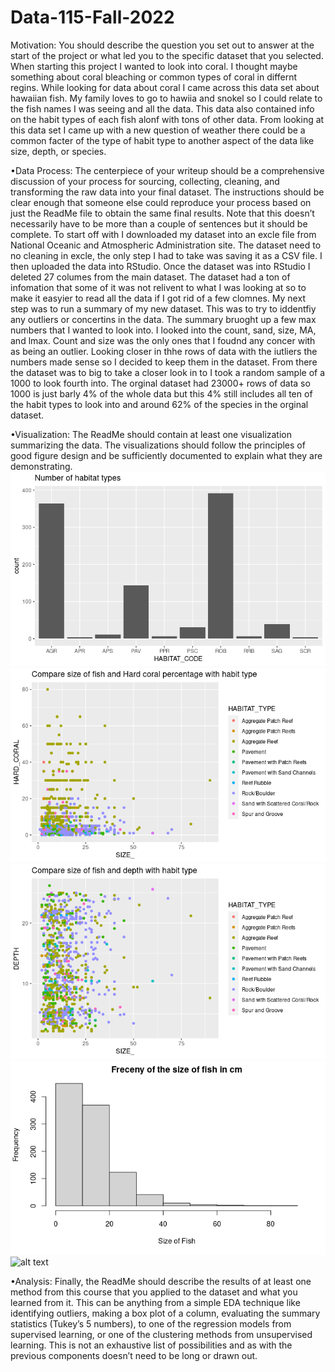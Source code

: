 # Data-115-Fall-2022

Motivation: You should describe the question you set out to answer at the start of the project or
what led you to the specific dataset that you selected.
When starting this project I wanted to look into coral. I thought maybe something about coral bleaching or common types of coral in differnt regins. While looking for data about coral I came across this data set about hawaiian fish. My family loves to go to hawiia and snokel so I could relate to the fish names I was seeing and all the data. This data also contained info on the habit types of each fish alonf with tons of other data. From looking at this data set I came up with a new question of weather there could be a common facter of the type of habit type to another aspect of the data like size, depth, or species.

•Data Process: The centerpiece of your writeup should be a comprehensive discussion of your
process for sourcing, collecting, cleaning, and transforming the raw data into your final dataset. The
instructions should be clear enough that someone else could reproduce your process based on just the
ReadMe file to obtain the same final results. Note that this doesn’t necessarily have to be more than
a couple of sentences but it should be complete.
To start off with I downloaded my dataset into an excle file from National Oceanic and Atmospheric Administration site. The dataset need to no cleaning in excle, the only step I had to take was saving it as a CSV file. I then uploaded the data into RStudio. Once the dataset was into RStudio I deleted 27 columes from the main dataset. The dataset had a ton of infomation that some of it was not relivent to what I was looking at so to make it easyier to read all the data if I got rid of a few clomnes. My next step was to run a summary of my new dataset. This was to try to iddentfiy any outliers or concertins in the data. The summary bruoght up a few max numbers that I wanted to look into. I looked into the count, sand, size, MA, and lmax. Count and size was the only ones that I foudnd any concer with as being an outlier. Looking closer in thhe rows of data with the iutliers the numbers made sense so I decided to keep them in the dataset. From there the dataset was to big to take a closer look in to I took a random sample of a 1000 to look fourth into. The orginal dataset had 23000+ rows of data so 1000 is just barly 4% of the whole data but this 4% still includes all ten of the habit types to look into and around 62% of the species in the orginal dataset.

•Visualization: The ReadMe should contain at least one visualization summarizing the data. The
visualizations should follow the principles of good figure design and be sufficiently documented to
explain what they are demonstrating.
![alt text](https://raw.githubusercontent.com/gabiisaak/Data-115-Fall-2022/main/Hab.%20Num..png)
![alt text](https://raw.githubusercontent.com/gabiisaak/Data-115-Fall-2022/main/Hard%20Hab.png)
![alt text](https://raw.githubusercontent.com/gabiisaak/Data-115-Fall-2022/main/Size%20Hab.png)
![alt text](https://raw.githubusercontent.com/gabiisaak/Data-115-Fall-2022/main/Size%20Num..png)
![alt text]()

•Analysis: Finally, the ReadMe should describe the results of at least one method from this course
that you applied to the dataset and what you learned from it. This can be anything from a simple EDA
technique like identifying outliers, making a box plot of a column, evaluating the summary statistics
(Tukey’s 5 numbers), to one of the regression models from supervised learning, or one of the clustering
methods from unsupervised learning. This is not an exhaustive list of possibilities and as with the
previous components doesn’t need to be long or drawn out.
